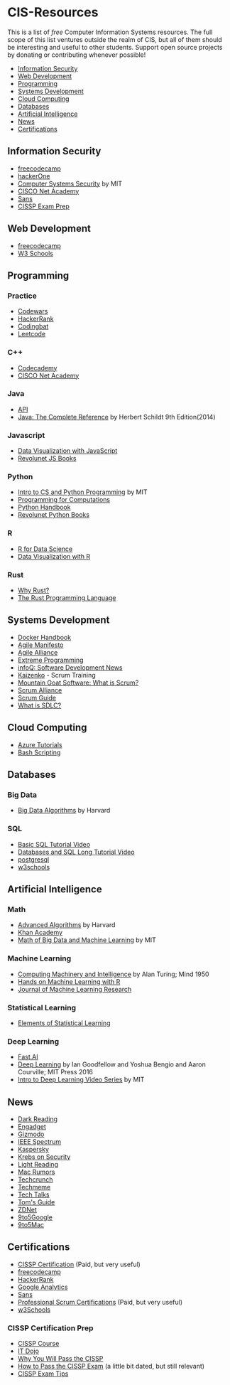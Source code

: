 # CIS-Resources
This is a list of <em>free</em> Computer Information Systems resources.  The full scope of this list ventures outside the realm of CIS, but all of them should be interesting and useful to other students.
Support open source projects by donating or contributing whenever possible!
* [Information Security](https://github.com/willisman31/CIS-Resources#information-security)
* [Web Development](https://github.com/willisman31/CIS-Resources#web-development)
* [Programming](https://github.com/willisman31/CIS-Resources#programming)
* [Systems Development](https://github.com/willisman31/CIS-Resources#systems-development)
* [Cloud Computing](https://github.com/willisman31/CIS-Resources#cloud-computing)
* [Databases](https://github.com/willisman31/CIS-Resources#databases)
* [Artificial Intelligence](https://github.com/willisman31/CIS-Resources#artificial-intelligence)
* [News](https://github.com/willisman31/CIS-Resources#news)
* [Certifications](https://github.com/willisman31/CIS-Resources#certifications)
## Information Security
* [freecodecamp](https://www.freecodecamp.org/learn/information-security/)
* [hackerOne](https://www.hackerone.com/)
* [Computer Systems Security](https://www.youtube.com/playlist?list=PLUl4u3cNGP62K2DjQLRxDNRi0z2IRWnNh) by MIT
* [CISCO Net Academy](https://www.netacad.com/courses/cybersecurity)
* [Sans](https://www.sans.org/)
* [CISSP Exam Prep](https://github.com/willisman31/CIS-Resources#CISSP-certification-prep)
## Web Development
* [freecodecamp](https://www.freecodecamp.org/learn/responsive-web-design/)
* [W3 Schools](https://www.w3schools.com/)
## Programming
### Practice
* [Codewars](https://www.codewars.com/)
* [HackerRank](https://www.hackerrank.com/)
* [Codingbat](https://codingbat.com/java)
* [Leetcode](https://leetcode.com/)
### C++
* [Codecademy](https://www.codecademy.com/)
* [CISCO Net Academy](https://www.netacad.com/courses/programming)
### Java
* [API](https://docs.oracle.com/javase/7/docs/api/)
* [Java: The Complete Reference](https://drive.google.com/file/d/1FWUTT4x8BI-v0_SIf50HHNvyKdPw1gYq/view) by Herbert Schildt 9th Edition(2014)
### Javascript
* [Data Visualization with JavaScript](https://www.freecodecamp.org/learn/data-visualization/)
* [Revolunet JS Books](https://jsbooks.revolunet.com/)
### Python
* [Intro to CS and Python Programming](https://www.youtube.com/playlist?list=PLUl4u3cNGP63WbdFxL8giv4yhgdMGaZNA) by MIT
* [Programming for Computations](https://link.springer.com/book/10.1007/978-3-030-16877-3)
* [Python Handbook](https://www.freecodecamp.org/news/the-python-handbook/)
* [Revolunet Python Books](https://pythonbooks.revolunet.com/)
### R
* [R for Data Science](https://r4ds.had.co.nz/introduction.html)
* [Data Visualization with R](https://socviz.co/)
### Rust
* [Why Rust?](https://www.oreilly.com/content/why-rust/)
* [The Rust Programming Language](https://doc.rust-lang.org/stable/book/title-page.html)
## Systems Development
* [Docker Handbook](https://www.freecodecamp.org/news/the-docker-handbook/)
* [Agile Manifesto](https://agilemanifesto.org/)
* [Agile Alliance](https://www.agilealliance.org/)
* [Extreme Programming](https://ronjeffries.com/xprog/what-is-extreme-programming/)
* [infoQ: Software Development News](https://www.infoq.com/?variant=homepage_collections)
* [Kaizenko](https://www.kaizenko.com/) - Scrum Training
* [Mountain Goat Software: What is Scrum?](https://www.mountaingoatsoftware.com/agile/scrum)
* [Scrum Alliance](https://www.scrumalliance.org/)
* [Scrum Guide](https://scrumguides.org/)
* [What is SDLC?](https://www.freecodecamp.org/news/what-is-sdlc-software-development-life-cycle-phases-methodologies-and-processes-explained/)
## Cloud Computing
* [Azure Tutorials](https://docs.microsoft.com/en-us/learn/browse/?terms=Azure)
* [Bash Scripting](https://www.shellscript.sh/index.html)
## Databases
### Big Data
* [Big Data Algorithms](https://www.youtube.com/playlist?list=PL2SOU6wwxB0v1kQTpqpuu5kEJo2i-iUyf) by Harvard
### SQL
* [Basic SQL Tutorial Video](https://www.youtube.com/watch?v=HXV3zeQKqGY&t=3159s)
* [Databases and SQL Long Tutorial Video](https://www.youtube.com/watch?v=4cWkVbC2bNE&t=596s)
* [postgresql](https://www.postgresql.org/)
* [w3schools](https://www.w3schools.com/sql/)
## Artificial Intelligence
### Math
* [Advanced Algorithms](https://www.youtube.com/playlist?list=PL2SOU6wwxB0uP4rJgf5ayhHWgw7akUWSf) by Harvard
* [Khan Academy](https://www.khanacademy.org/math)
* [Math of Big Data and Machine Learning](https://www.youtube.com/playlist?list=PLUl4u3cNGP62uI_DWNdWoIMsgPcLGOx-V) by MIT
### Machine Learning
* [Computing Machinery and Intelligence](https://www.csee.umbc.edu/courses/471/papers/turing.pdf) by Alan Turing; Mind 1950
* [Hands on Machine Learning with R](https://bradleyboehmke.github.io/HOML/)
* [Journal of Machine Learning Research](https://www.jmlr.org/)
### Statistical Learning
* [Elements of Statistical Learning](http://web.stanford.edu/~hastie/ElemStatLearn/)
### Deep Learning
* [Fast.AI](https://course.fast.ai/)
* [Deep Learning](https://www.deeplearningbook.org/) by Ian Goodfellow and Yoshua Bengio and Aaron Courville; MIT Press 2016
* [Intro to Deep Learning Video Series](https://www.youtube.com/playlist?list=PLtBw6njQRU-rwp5__7C0oIVt26ZgjG9NI) by MIT
## News
* [Dark Reading](https://www.darkreading.com/)
* [Engadget](https://www.engadget.com/)
* [Gizmodo](https://gizmodo.com/)
* [IEEE Spectrum](https://spectrum.ieee.org/)
* [Kaspersky](https://www.kaspersky.com/blog/)
* [Krebs on Security](https://krebsonsecurity.com/)
* [Light Reading](https://www.lightreading.com/)
* [Mac Rumors](https://www.macrumors.com/)
* [Techcrunch](https://techcrunch.com/)
* [Techmeme](https://www.techmeme.com/)
* [Tech Talks](https://bdtechtalks.com/)
* [Tom's Guide](https://www.tomsguide.com/)
* [ZDNet](https://www.zdnet.com/)
* [9to5Google](https://9to5google.com/)
* [9to5Mac](https://9to5mac.com/)
## Certifications
* [CISSP Certification](https://www.isc2.org/Certifications/CISSP) (Paid, but very useful)
* [freecodecamp](https://www.freecodecamp.org/)
* [HackerRank](https://www.hackerrank.com/)
* [Google Analytics](https://analytics.google.com/analytics/academy/)
* [Sans](https://www.sans.org/)
* [Professional Scrum Certifications](https://www.scrum.org/professional-scrum-certifications) (Paid, but very useful)
* [w3Schools](https://www.w3schools.com/)
### CISSP Certification Prep
* [CISSP Course](https://www.youtube.com/playlist?list=PLTU5Z3BsEq4CBM_9b9diThR5bCo3YYo7c)
* [IT Dojo](https://www.youtube.com/channel/UCwUkAunxT1BNbmKVOSEoqYA)
* [Why You Will Pass the CISSP](https://www.youtube.com/watch?v=-99b1YUFx0A)
* [How to Pass the CISSP Exam](https://www.youtube.com/watch?v=FHuzohDiD50) (a little bit dated, but still relevant)
* [CISSP Exam Tips](https://www.youtube.com/watch?v=eLYbFtS7G9E)
